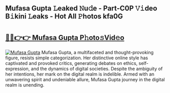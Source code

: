 ## Mufasa Gupta 𝙻eaked 𝙽u𝚍e - Part-C0P 𝚅𝚒deo B𝚒kini 𝙻eaks - Hot All 𝙿hotos kfa0G

# <h2><a href="http://ld3i5ld.urlbe.top/?page=Mufasa+Gupta">🔗🔗👉👉 Mufasa Gupta P𝚑oto𝚜Vid𝚎o</a></h2>

[![Mufasa Gupta](https://i.imgur.com/eBuTRDB.gif)](http://ld3i5ld.urlbe.top/?page=Mufasa+Gupta)
Mufasa Gupta, a multifaceted and thought-provoking figure, resists simple categorization. Her distinctive online style has captivated and provoked critics, generating debates on ethics, self-expression, and the dynamics of digital societies. Despite the ambiguity of her intentions, her mark on the digital realm is indelible. Armed with an unwavering spirit and undeniable allure, Mufasa Gupta journey in the digital realm is unending.

